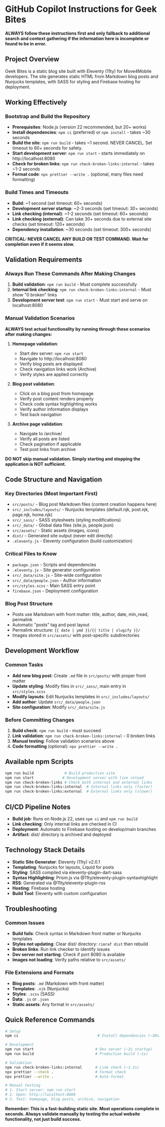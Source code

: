 # GitHub Copilot Instructions for Geek Bites

**ALWAYS follow these instructions first and only fallback to additional search and context gathering if the information here is incomplete or found to be in error.**

## Project Overview

Geek Bites is a static blog site built with Eleventy (11ty) for Move4Mobile developers. The site generates static HTML from Markdown blog posts and Nunjucks templates, with SASS for styling and Firebase hosting for deployment.

## Working Effectively

### Bootstrap and Build the Repository

- **Prerequisites**: Node.js (version 22 recommended, but 20+ works)
- **Install dependencies**: `npm ci` (preferred) or `npm install` - takes ~30 seconds
- **Build the site**: `npm run build` - takes ~1 second. NEVER CANCEL. Set timeout to 60+ seconds for safety.
- **Start development server**: `npm run start` - starts immediately on http://localhost:8080
- **Check for broken links**: `npm run check-broken-links:internal` - takes ~1-2 seconds
- **Format code**: `npx prettier --write .` (optional, many files need formatting)

### Build Times and Timeouts

- **Build**: ~1 second (set timeout: 60+ seconds)
- **Development server startup**: ~2-3 seconds (set timeout: 30+ seconds)
- **Link checking (internal)**: ~1-2 seconds (set timeout: 60+ seconds)
- **Link checking (external)**: Can take 30+ seconds due to external site checks (set timeout: 120+ seconds)
- **Dependency installation**: ~30 seconds (set timeout: 300+ seconds)

**CRITICAL: NEVER CANCEL ANY BUILD OR TEST COMMAND. Wait for completion even if it seems slow.**

## Validation Requirements

### Always Run These Commands After Making Changes

1. **Build validation**: `npm run build` - Must complete successfully
2. **Internal link checking**: `npm run check-broken-links:internal` - Must show "0 broken" links
3. **Development server test**: `npm run start` - Must start and serve on localhost:8080

### Manual Validation Scenarios

**ALWAYS test actual functionality by running through these scenarios after making changes:**

1. **Homepage validation**:
   - Start dev server: `npm run start`
   - Navigate to http://localhost:8080
   - Verify blog posts are displayed
   - Check navigation links work (Archive)
   - Verify styles are applied correctly

2. **Blog post validation**:
   - Click on a blog post from homepage
   - Verify post content renders properly
   - Check code syntax highlighting works
   - Verify author information displays
   - Test back navigation

3. **Archive page validation**:
   - Navigate to /archive/
   - Verify all posts are listed
   - Check pagination if applicable
   - Test post links from archive

**DO NOT skip manual validation. Simply starting and stopping the application is NOT sufficient.**

## Code Structure and Navigation

### Key Directories (Most Important First)

- `src/posts/` - Blog post Markdown files (content creation happens here)
- `src/_includes/layouts/` - Nunjucks templates (default.njk, post.njk, page.njk, home.njk)
- `src/_sass/` - SASS stylesheets (styling modifications)
- `src/_data/` - Global data files (site.js, people.json)
- `src/assets/` - Static assets (images, icons)
- `dist/` - Generated site output (never edit directly)
- `.eleventy.js` - Eleventy configuration (build customization)

### Critical Files to Know

- `package.json` - Scripts and dependencies
- `.eleventy.js` - Site generator configuration
- `src/_data/site.js` - Site-wide configuration
- `src/_data/people.json` - Author information
- `src/styles.scss` - Main SASS entry point
- `firebase.json` - Deployment configuration

### Blog Post Structure

- Posts use Markdown with front matter: title, author, date, min_read, permalink
- Automatic "posts" tag and post layout
- Permalink structure: `{{ date | ymd }}/{{ title | slugify }}/`
- Images stored in `src/assets/` with post-specific subdirectories

## Development Workflow

### Common Tasks

- **Add new blog post**: Create `.md` file in `src/posts/` with proper front matter
- **Update styling**: Modify files in `src/_sass/`, main entry in `src/styles.scss`
- **Modify layouts**: Edit Nunjucks templates in `src/_includes/layouts/`
- **Add author**: Update `src/_data/people.json`
- **Site configuration**: Modify `src/_data/site.js`

### Before Committing Changes

1. **Build check**: `npm run build` - must succeed
2. **Link validation**: `npm run check-broken-links:internal` - 0 broken links
3. **Manual testing**: Follow validation scenarios above
4. **Code formatting** (optional): `npx prettier --write .`

## Available npm Scripts

```bash
npm run build              # Build production site
npm run start             # Development server with live reload
npm run check-broken-links # Check both internal and external links
npm run check-broken-links:internal  # Internal links only (faster)
npm run check-broken-links:external  # External links only (slower)
```

## CI/CD Pipeline Notes

- **Build job**: Runs on Node.js 22, uses `npm ci` and `npm run build`
- **Link checking**: Only internal links are checked in CI
- **Deployment**: Automatic to Firebase hosting on develop/main branches
- **Artifact**: dist/ directory is archived and deployed

## Technology Stack Details

- **Static Site Generator**: Eleventy (11ty) v2.0.1
- **Templating**: Nunjucks for layouts, Liquid for posts
- **Styling**: SASS compiled via eleventy-plugin-dart-sass
- **Syntax Highlighting**: Prism.js via @11ty/eleventy-plugin-syntaxhighlight
- **RSS**: Generated via @11ty/eleventy-plugin-rss
- **Hosting**: Firebase hosting
- **Build Tool**: Eleventy with custom configuration

## Troubleshooting

### Common Issues

- **Build fails**: Check syntax in Markdown front matter or Nunjucks templates
- **Styles not updating**: Clear dist/ directory: `rimraf dist` then rebuild
- **Broken links**: Run link checker to identify issues
- **Dev server not starting**: Check if port 8080 is available
- **Images not loading**: Verify paths relative to `src/assets/`

### File Extensions and Formats

- **Blog posts**: `.md` (Markdown with front matter)
- **Templates**: `.njk` (Nunjucks)
- **Styles**: `.scss` (SASS)
- **Data**: `.js` or `.json`
- **Static assets**: Any format in `src/assets/`

## Quick Reference Commands

```bash
# Setup
npm ci                                    # Install dependencies (~30s)

# Development
npm run start                            # Dev server (~2s startup)
npm run build                            # Production build (~1s)

# Validation
npm run check-broken-links:internal      # Link check (~1-2s)
npx prettier --check .                   # Format check
npx prettier --write .                   # Auto-format

# Manual testing
# 1. Start server: npm run start
# 2. Open: http://localhost:8080
# 3. Test: homepage, blog posts, archive, navigation
```

**Remember: This is a fast-building static site. Most operations complete in seconds. Always validate manually by testing the actual website functionality, not just build success.**
